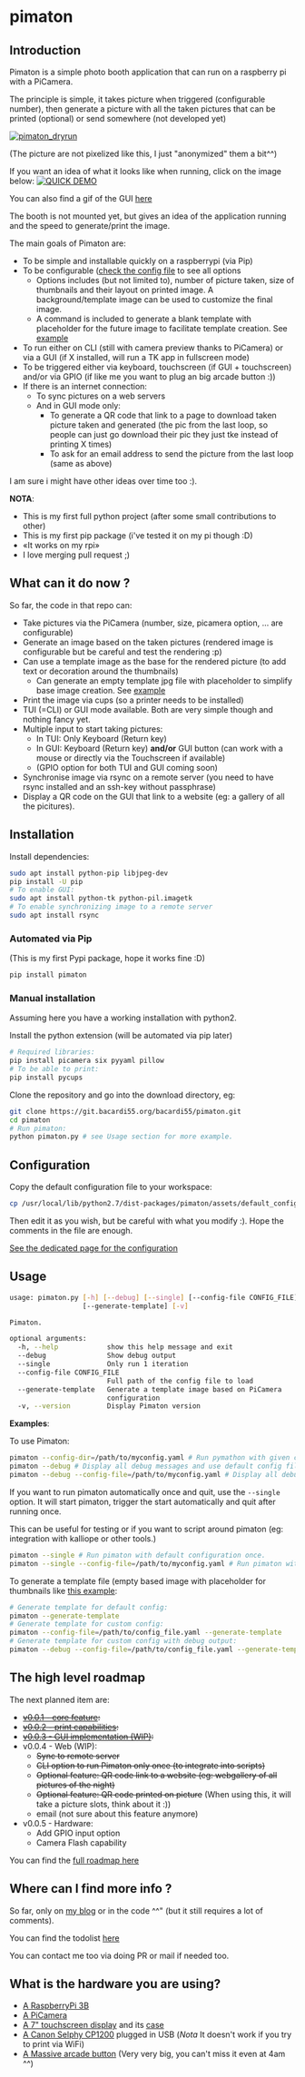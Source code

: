 # pimaton

## Introduction

Pimaton is a simple photo booth application that can run on a raspberry pi with a PiCamera.

The principle is simple, it takes picture when triggered (configurable number), then generate a picture with all the taken pictures that can be printed (optional) or send somewhere (not developed yet)

[![pimaton_dryrun](https://git.bacardi55.org/bacardi55/pimaton/raw/master/docs/assets/pimaton_dryrun_thumbnail.jpg)](/docs/assets/pimaton_dryrun.jpg)

(The picture are not pixelized like this, I just "anonymized" them a bit^^)


If you want an idea of what it looks like when running, click on the image below:
[![QUICK DEMO](https://img.youtube.com/vi/HJ43O-nPQzw/0.jpg)](https://www.youtube.com/watch?v=HJ43O-nPQzw)

You can also find a gif of the GUI [here](https://bacardi55.org/2018/02/06/pimaton-is-now-installable-via-pip.html)

The booth is not mounted yet, but gives an idea of the application running and the speed to generate/print the image.

The main goals of Pimaton are:
- To be simple and installable quickly on a raspberrypi (via Pip)
- To be configurable ([check the config file](pimaton/assets/default_config.yaml) to see all options
  - Options includes (but not limited to), number of picture taken, size of thumbnails and their layout on printed image. A background/template image can be used to customize the final image.
  - A command is included to generate a blank template with placeholder for the future image to facilitate template creation. See [example](docs/assets/pimaton_template.jpg)
- To run either on CLI (still with camera preview thanks to PiCamera) or via a GUI (if X installed, will run a TK app in fullscreen mode)
- To be triggered either via keyboard, touchscreen (if GUI + touchscreen) and/or via GPIO (if like me you want to plug an big arcade button :))
- If there is an internet connection:
  - To sync pictures on a web servers
  - And in GUI mode only:
      - To generate a QR code that link to a page to download taken picture taken and generated (the pic from the last loop, so people can just go download their pic they just tke instead of printing X times)
      - To ask for an email address to send the picture from the last loop (same as above)

I am sure i might have other ideas over time too :).

**NOTA**:
- This is my first full python project (after some small contributions to other)
- This is my first pip package (i've tested it on my pi though :D)
- «It works on my rpi»
- I love merging pull request ;)


## What can it do now ?

So far, the code in that repo can:
- Take pictures via the PiCamera (number, size, picamera option, … are configurable)
- Generate an image based on the taken pictures (rendered image is configurable but be careful and test the rendering :p)
- Can use a template image as the base for the rendered picture (to add text or decoration around the thumbnails)
  - Can generate an empty template jpg file with placeholder to simplify base image creation. See [example](docs/assets/pimaton_template.jpg)
- Print the image via cups (so a printer needs to be installed)
- TUI (=CLI) or GUI mode available. Both are very simple though and nothing fancy yet.
- Multiple input to start taking pictures:
    - In TUI: Only Keyboard (Return key)
    - In GUI: Keyboard (Return key) **and/or** GUI button (can work with a mouse or directly via the Touchscreen if available)
    - (GPIO option for both TUI and GUI coming soon)
- Synchronise image via rsync on a remote server (you need to have rsync installed and an ssh-key without passphrase)
- Display a QR code on the GUI that link to a website (eg: a gallery of all the picitures).


## Installation

Install dependencies:

```bash
sudo apt install python-pip libjpeg-dev
pip install -U pip
# To enable GUI:
sudo apt install python-tk python-pil.imagetk
# To enable synchronizing image to a remote server
sudo apt install rsync
```

### Automated via Pip

(This is my first Pypi package, hope it works fine :D)

```bash
pip install pimaton
```

### Manual installation

Assuming here you have a working installation with python2.

Install the python extension (will be automated via pip later)

```bash
# Required libraries:
pip install picamera six pyyaml pillow
# To be able to print:
pip install pycups
```

Clone the repository and go into the download directory, eg:

``` bash
git clone https://git.bacardi55.org/bacardi55/pimaton.git
cd pimaton
# Run pimaton:
python pimaton.py # see Usage section for more example.
```

## Configuration

Copy the default configuration file to your workspace:

```bash
cp /usr/local/lib/python2.7/dist-packages/pimaton/assets/default_config.yaml /path/to/myconfig.yaml
```

Then edit it as you wish, but be careful with what you modify :). Hope the comments in the file are enough.

[See the dedicated page for the configuration](docs/configuration.md)

## Usage

```bash
usage: pimaton.py [-h] [--debug] [--single] [--config-file CONFIG_FILE]
                  [--generate-template] [-v]

Pimaton.

optional arguments:
  -h, --help            show this help message and exit
  --debug               Show debug output
  --single              Only run 1 iteration
  --config-file CONFIG_FILE
                        Full path of the config file to load
  --generate-template   Generate a template image based on PiCamera
                        configuration
  -v, --version         Display Pimaton version
```

**Examples**:

To use Pimaton:

```bash
pimaton --config-dir=/path/to/myconfig.yaml # Run pymathon with given config file - should be the "production mode" command.
pimaton --debug # Display all debug messages and use default config file.
pimaton --debug --config-file=/path/to/myconfig.yaml # Display all debug messages and use custom config file.
```

If you want to run pimaton automatically once and quit, use the ```--single``` option. It will start pimaton, trigger the start automatically and quit after running once.

This can be useful for testing or if you want to script around pimaton (eg: integration with kalliope or other tools.)

```bash
pimaton --single # Run pimaton with default configuration once.
pimaton --single --config-file=/path/to/myconfig.yaml # Run pimaton with custom configuration only once.
```

To generate a template file (empty based image with placeholder for thumbnails like [this example](docs/assets/pimaton_template.jpg):

```bash
# Generate template for default config:
pimaton --generate-template
# Generate template for custom config:
pimaton --config-file=/path/to/config_file.yaml --generate-template
# Generate template for custom config with debug output:
pimaton --debug --config-file=/path/to/config_file.yaml --generate-template
```


## The high level roadmap

The next planned item are:

- ~~[v0.0.1 - core feature](docs/roadmap.md):~~
- ~~[v0.0.2 - print capabilities](docs/roadmap.md):~~
- ~~[v0.0.3 - GUI implementation (WIP)](docs/roadmap.md):~~
- v0.0.4 - Web (WIP):
  - ~~Sync to remote server~~
  - ~~CLI option to run Pimaton only once (to integrate into scripts)~~
  - ~~Optional feature: QR code link to a website (eg: webgallery of all pictures of the night)~~
  - ~~Optional feature: QR code printed on picture~~ (When using this, it will take a picture slots, think about it :))
  - email (not sure about this feature anymore)
- v0.0.5 - Hardware:
  - Add GPIO input option
  - Camera Flash capability

You can find the [full roadmap here](docs/roadmap.md)


## Where can I find more info ?

So far, only on [my blog](https://bacardi55.org/tags.html#pimaton) or in the code ^^" (but it still requires a lot of comments).

You can find the todolist [here](docs/todo.md)

You can contact me too via doing PR or mail if needed too.

## What is the hardware you are using?

- [A RaspberryPi 3B](https://thepihut.com/collections/raspberry-pi/products/raspberry-pi-3-model-b)
- [A PiCamera](https://thepihut.com/collections/raspberry-pi-camera/products/raspberry-pi-camera-module?variant=758603005)
- [A 7" touchscreen display](https://thepihut.com/collections/raspberry-pi-screens/products/official-raspberry-pi-7-touchscreen-display?variant=4916536388) and its [case](https://thepihut.com/collections/raspberry-pi-screens/products/official-raspberry-pi-7-touchscreen-display?variant=4916536388)
- [A Canon Selphy CP1200](https://www.canon.fr/for_home/product_finder/printers/direct_photo/selphy_cp1200/) plugged in USB (*Nota* It doesn't work if you try to print via WiFi)
- [A Massive arcade button](https://www.adafruit.com/product/1185) (Very very big, you can't miss it even at 4am ^^)

